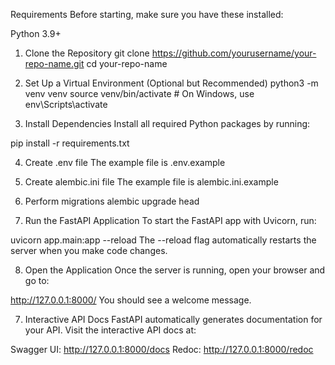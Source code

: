 Requirements
Before starting, make sure you have these installed:

Python 3.9+

1. Clone the Repository
git clone https://github.com/yourusername/your-repo-name.git cd your-repo-name

2. Set Up a Virtual Environment (Optional but Recommended)
python3 -m venv venv
source venv/bin/activate # On Windows, use env\Scripts\activate

3. Install Dependencies
Install all required Python packages by running:

pip install -r requirements.txt

4. Create .env file
The example file is .env.example

5. Create alembic.ini file
The example file is alembic.ini.example

6. Perform migrations
alembic upgrade head

7. Run the FastAPI Application
To start the FastAPI app with Uvicorn, run:

uvicorn app.main:app --reload The --reload flag automatically restarts the server when you make code changes.

8. Open the Application
Once the server is running, open your browser and go to:

http://127.0.0.1:8000/ You should see a welcome message.

7. Interactive API Docs
FastAPI automatically generates documentation for your API. Visit the interactive API docs at:

Swagger UI: http://127.0.0.1:8000/docs Redoc: http://127.0.0.1:8000/redoc

